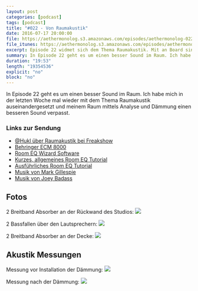 ```yaml
---
layout: post
categories: [podcast]
tags: [podcast]
title: "#022 - Von Raumakustik"
date: 2016-07-17 20:00:00
file: https://aethermonolog.s3.amazonaws.com/episodes/aethermonolog-022.mp3
file_itunes: https://aethermonolog.s3.amazonaws.com/episodes/aethermonolog-022.m4a
excerpt: Episode 22 widmet sich dem Thema Raumakustik. Mit an Board sind ein paar Vorher/Nachher Hörbeispiele aus meinem neuen Studio.
summary: In Episode 22 geht es um einen besser Sound im Raum. Ich habe mich in der letzten Woche mal wieder mit dem Thema Raumakustik auseinandergesetzt und meinem Raum mittels Analyse und Dämmung einen besseren Sound verpasst. Hier die Links der Sendung<br /> <a href="http://freakshow.fm/page/2#t=1:58:56.457">@Hukl über Raumakustik bei Freakshow</a><br /> <a href="http://www.thomann.de/de/behringer_ecm_8000.htm?partner_id=39958">Behringer ECM 8000</a><br /> <a href="http://www.roomeqwizard.com/">Room EQ Wizard Software</a><br /> <a href="https://www.youtube.com/watch?v=e4uSR3cUUSY">Kurzes Room EQ Wizard Tutorial</a><br /> <a href="https://www.youtube.com/watch?v=lM99RB4gt8o">Ausführliches Room EQ Wizard Tutorial</a><br /> <a href="http://gillespie.de/">"Light at the End" von Mark Gillespie</a><br /> <a href="https://itunes.apple.com/de/artist/joey-bada$$/id577261450">Paper Trails von Joey Badass</a><br /> Die Bilder zur Sendung findest du auf <a href="http://aethermonolog.de">aethermonolog.de</a>
duration: "19:53"
length: "19354536"
explicit: "no"
block: "no"
---
```


In Episode 22 geht es um einen besser Sound im Raum. Ich habe mich in der letzten Woche mal wieder mit dem Thema Raumakustik auseinandergesetzt und meinem Raum mittels Analyse und Dämmung einen besseren Sound verpasst.

### Links zur Sendung

* [@Hukl über Raumakustik bei Freakshow](http://freakshow.fm/page/2#t=1:58:56.457)
* [Behringer ECM 8000](http://www.thomann.de/de/behringer_ecm_8000.htm?partner_id=39958)
* [Room EQ Wizard Software](http://www.roomeqwizard.com/)
* [Kurzes, allgemeines Room EQ Tutorial](https://www.youtube.com/watch?v=e4uSR3cUUSY)
* [Ausführliches Room EQ Tutorial](https://www.youtube.com/watch?v=lM99RB4gt8o)
* [Musik von Mark Gillespie](http://gillespie.de/)
* [Musik von Joey Badass](https://itunes.apple.com/de/artist/joey-bada$$/id577261450)

## Fotos

2 Breitband Absorber an der Rückwand des Studios:
![]({{site.url}}/images/content/aem022-wand.jpg)

2 Bassfallen über den Lautsprechern:
![]({{site.url}}/images/content/aem022-bassfalle.jpg)

2 Breitband Absorber an der Decke:
![]({{site.url}}/images/content/aem022-decke.jpg)

## Akustik Messungen

Messung vor Installation der Dämmung:
![]({{site.url}}/images/content/aem022-messung-vorher.png)

Messung nach der Dämmung:
![]({{site.url}}/images/content/aem022-messung-nachher.png)
